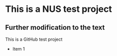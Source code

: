 # This is a NUS test project
## Further modification to the text
This is a GitHub test project

* Item 1
